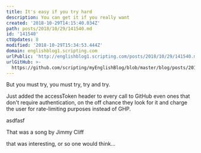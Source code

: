 ```yaml
---
title: It's easy if you try hard
description: You can get it if you really want
created: '2018-10-29T14:15:40.034Z'
path: posts/2018/10/29/141540.md
id: '141540'
ctUpdates: 8
modified: '2018-10-29T15:34:53.444Z'
domain: englishblog1.scripting.com
urlPublic: 'http://englishblog1.scripting.com/posts/2018/10/29/141540.md'
urlGitHub: >-
  https://github.com/scripting/myEnglishBlog/blob/master/blog/posts/2018/10/29/141540.md
---
```

But you must try, you must try, try and try.

Just added the accessToken header to every call to GitHub even ones that don't require authentication, on the off chance they look for it and charge the user for rate-limiting purposes instead of GHP.

asdfasf

That was a song by Jimmy Cliff

that was interesting, or so one would think...
